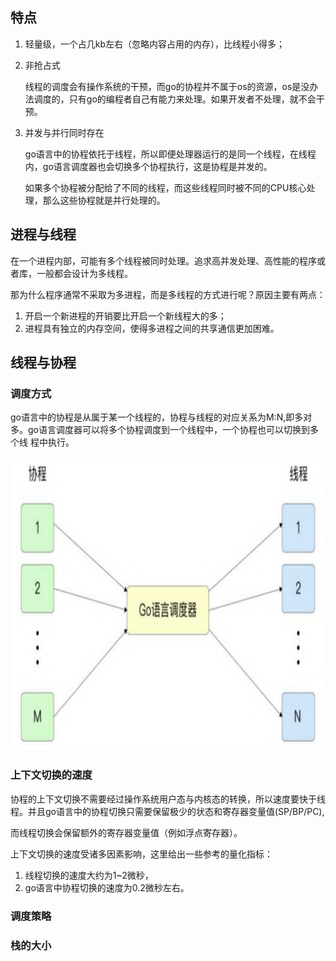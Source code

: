 ## 特点

1. 轻量级，一个占几kb左右（忽略内容占用的内存），比线程小得多；

2. 非抢占式

   线程的调度会有操作系统的干预，而go的协程并不属于os的资源，os是没办法调度的，只有go的编程者自己有能力来处理。如果开发者不处理，就不会干预。
3. 并发与并行同时存在
   
   go语言中的协程依托于线程，所以即便处理器运行的是同一个线程，在线程内，go语言调度器也会切换多个协程执行，这是协程是并发的。
   
   如果多个协程被分配给了不同的线程，而这些线程同时被不同的CPU核心处理，那么这些协程就是并行处理的。

## 进程与线程

在一个进程内部，可能有多个线程被同时处理。追求高并发处理、高性能的程序或者库，一般都会设计为多线程。

那为什么程序通常不采取为多进程，而是多线程的方式进行呢？原因主要有两点：

1. 开启一个新进程的开销要比开启一个新线程大的多；
2. 进程具有独立的内存空间，使得多进程之间的共享通信更加困难。

## 线程与协程

### 调度方式
go语言中的协程是从属于某一个线程的，协程与线程的对应关系为M:N,即多对多。go语言调度器可以将多个协程调度到一个线程中，一个协程也可以切换到多个线
程中执行。

![img.png](img.png)

### 上下文切换的速度
协程的上下文切换不需要经过操作系统用户态与内核态的转换，所以速度要快于线程。并且go语言中的协程切换只需要保留极少的状态和寄存器变量值(SP/BP/PC),

而线程切换会保留额外的寄存器变量值（例如浮点寄存器）。

上下文切换的速度受诸多因素影响，这里给出一些参考的量化指标：
1. 线程切换的速度大约为1~2微秒，
2. go语言中协程切换的速度为0.2微秒左右。
### 调度策略
### 栈的大小


